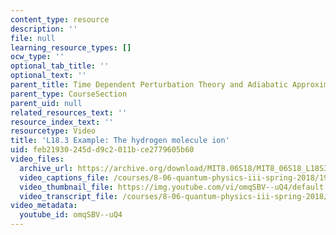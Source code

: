 ```yaml
---
content_type: resource
description: ''
file: null
learning_resource_types: []
ocw_type: ''
optional_tab_title: ''
optional_text: ''
parent_title: Time Dependent Perturbation Theory and Adiabatic Approximation
parent_type: CourseSection
parent_uid: null
related_resources_text: ''
resource_index_text: ''
resourcetype: Video
title: 'L18.3 Example: The hydrogen molecule ion'
uid: feb21930-245d-d9c2-011b-ce2779605b60
video_files:
  archive_url: https://archive.org/download/MIT8.06S18/MIT8_06S18_L18S3_300k.mp4
  video_captions_file: /courses/8-06-quantum-physics-iii-spring-2018/197068ca26a3567fa658923e006ae247_omqSBV--uQ4.vtt
  video_thumbnail_file: https://img.youtube.com/vi/omqSBV--uQ4/default.jpg
  video_transcript_file: /courses/8-06-quantum-physics-iii-spring-2018/ef54d75a9123941832540a80b36f8e8b_omqSBV--uQ4.pdf
video_metadata:
  youtube_id: omqSBV--uQ4
---
```

